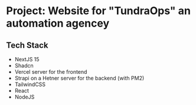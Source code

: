 # Project: Website for "TundraOps" an automation agencey
## Tech Stack
* NextJS 15
* Shadcn
* Vercel server for the frontend
* Strapi on a Hetner server for the backend (with PM2)
* TailwindCSS
* React
* NodeJS
